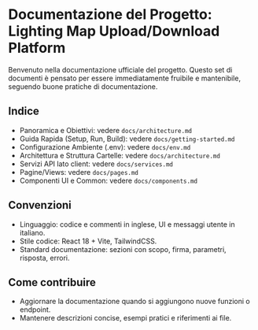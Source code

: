 # Documentazione del Progetto: Lighting Map Upload/Download Platform

Benvenuto nella documentazione ufficiale del progetto. Questo set di documenti è pensato per essere immediatamente fruibile e mantenibile, seguendo buone pratiche di documentazione.

## Indice
- Panoramica e Obiettivi: vedere `docs/architecture.md`
- Guida Rapida (Setup, Run, Build): vedere `docs/getting-started.md`
- Configurazione Ambiente (.env): vedere `docs/env.md`
- Architettura e Struttura Cartelle: vedere `docs/architecture.md`
- Servizi API lato client: vedere `docs/services.md`
- Pagine/Views: vedere `docs/pages.md`
- Componenti UI e Common: vedere `docs/components.md`

## Convenzioni
- Linguaggio: codice e commenti in inglese, UI e messaggi utente in italiano.
- Stile codice: React 18 + Vite, TailwindCSS.
- Standard documentazione: sezioni con scopo, firma, parametri, risposta, errori.

## Come contribuire
- Aggiornare la documentazione quando si aggiungono nuove funzioni o endpoint.
- Mantenere descrizioni concise, esempi pratici e riferimenti ai file.
